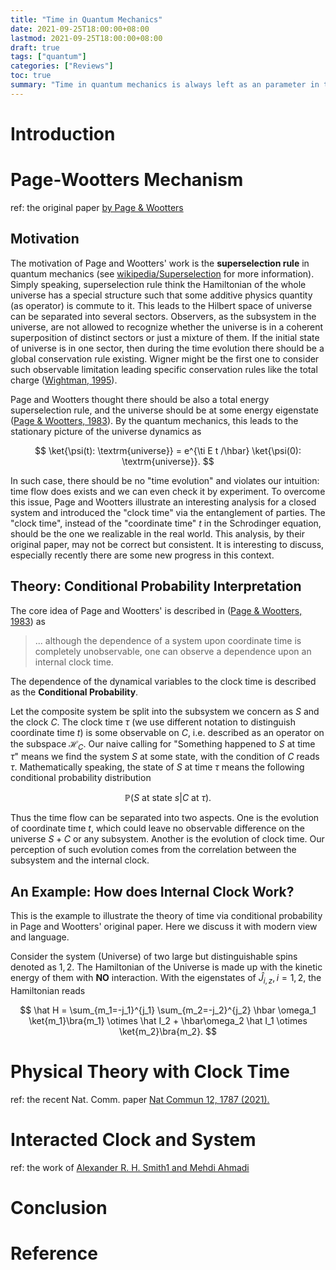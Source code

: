 ```yaml
---
title: "Time in Quantum Mechanics"
date: 2021-09-25T18:00:00+08:00
lastmod: 2021-09-25T18:00:00+08:00
draft: true
tags: ["quantum"]
categories: ["Reviews"]
toc: true
summary: "Time in quantum mechanics is always left as an parameter in the equation of motion. In the non-relativistic quantum theory we find time in the derivative of wavefunction, while in the relativistic quantum field theory, it is not at the same status of spatial position: we introduce the space-time dependent field operator only for Lorentz covariance for the equation of motion. Whether can we have an intrinsic interpretation of time flow in quantum mechanics was early discussed by Don Page and William Wootters with the purpose to match the energy superselection rule. Though it may not be a correct theory for our world or even 'close' to it, it is worthy to discuss in modern view here as a consistent approach to the time puzzle."
---
```


# Introduction

# Page-Wootters Mechanism

ref: the original paper [by Page & Wootters](https://journals.aps.org/prd/pdf/10.1103/PhysRevD.27.2885)

## Motivation

The motivation of Page and Wootters' work is the **superselection rule** in quantum mechanics (see [wikipedia/Superselection][1] for more information). Simply speaking, superselection rule think the Hamiltonian of the whole universe has a special structure such that some additive physics quantity (as operator) is commute to it. This leads to the Hilbert space of universe can be separated into several sectors. Observers, as the subsystem in the universe, are not allowed to recognize whether the universe is in a coherent superposition of distinct sectors or just a mixture of them. If the initial state of universe is in one sector, then during the time evolution there should be a global conservation rule existing. Wigner might be the first one to consider such observable limitation leading specific conservation rules like the total charge ([Wightman, 1995][2]).

Page and Wootters thought there should be also a total energy superselection rule, and the universe should be at some energy eigenstate ([Page & Wootters, 1983][3]). By the quantum mechanics, this leads to the stationary picture of the universe dynamics as

$$
\ket{\psi(t): \textrm{universe}} = e^{\ti E t /\hbar} \ket{\psi(0): \textrm{universe}}.
$$

In such case, there should be no "time evolution" and violates our intuition: time flow does exists and we can even check it by experiment. To overcome this issue, Page and Wootters illustrate an interesting analysis for a closed system and introduced the "clock time" via the entanglement of parties. The "clock time", instead of the "coordinate time" $t$ in the Schrodinger equation, should be the one we realizable in the real world. This analysis, by their original paper, may not be correct but consistent. It is interesting to discuss, especially recently there are some new progress in this context. 


## Theory: Conditional Probability Interpretation

The core idea of Page and Wootters' is described in ([Page & Wootters, 1983][3]) as

> ... although the dependence of a system upon coordinate time is completely unobservable, one can observe a dependence upon an internal clock time. 

The dependence of the dynamical variables to the clock time is described as the **Conditional Probability**. 

Let the composite system be split into the subsystem we concern as $S$ and the clock $C$. The clock time $\tau$ (we use different notation to distinguish coordinate time $t$) is some observable on $C$, i.e. described as an operator on the subspace $\mathcal{H}_C$. Our naive calling for "Something happened to $S$ at time $\tau$" means we find the system $S$ at some state, with the condition of $C$ reads $\tau$. Mathematically speaking, the state of $S$ at time $\tau$ means the following conditional probability distribution

$$
\mathbb{P}(S \textrm{ at state } s| C \textrm{ at } \tau).
$$

Thus the time flow can be separated into two aspects. One is the evolution of coordinate time $t$, which could leave no observable difference on the universe $S+ C$ or any subsystem. Another is the evolution of clock time. Our perception of such evolution comes from the correlation between the subsystem and the internal clock.


## An Example: How does Internal Clock Work?

This is the example to illustrate the theory of time via conditional probability in Page and Wootters' original paper. Here we discuss it with modern view and language. 

Consider the system (Universe) of two large but distinguishable spins denoted as $1, 2$. The Hamiltonian of the Universe is made up with the kinetic energy of them with **NO** interaction. With the eigenstates of $\hat J_{i, z} , i=1,2$, the Hamiltonian reads

$$
\hat H = \sum_{m_1=-j_1}^{j_1} \sum_{m_2=-j_2}^{j_2} \hbar \omega_1 \ket{m_1}\bra{m_1} \otimes \hat I_2 + \hbar\omega_2 \hat I_1 \otimes \ket{m_2}\bra{m_2}.
$$


# Physical Theory with Clock Time

ref: the recent Nat. Comm. paper [Nat Commun 12, 1787 (2021).](https://www.nature.com/articles/s41467-021-21782-4.pdf)

# Interacted Clock and System 

ref: the work of [Alexander R. H. Smith1 and Mehdi Ahmadi](https://quantum-journal.org/papers/q-2019-07-08-160/pdf/)

# Conclusion

# Reference

[1]: https://en.wikipedia.org/wiki/Superselection
[2]: https://link.springer.com/article/10.1007/BF02741478
[3]: https://journals.aps.org/prd/abstract/10.1103/PhysRevD.27.2885